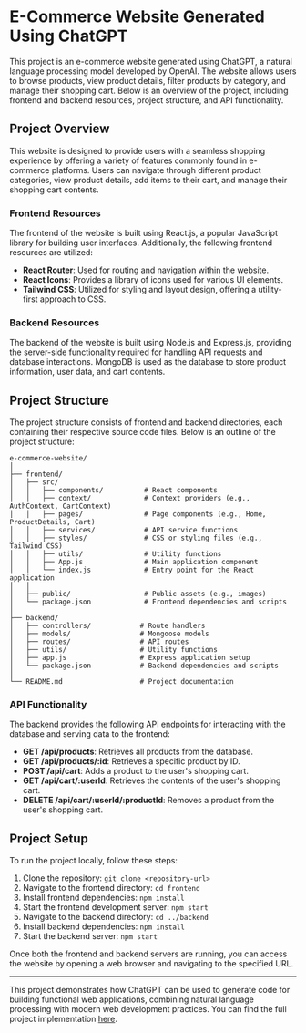 # E-Commerce Website Generated Using ChatGPT

This project is an e-commerce website generated using ChatGPT, a natural language processing model developed by OpenAI. The website allows users to browse products, view product details, filter products by category, and manage their shopping cart. Below is an overview of the project, including frontend and backend resources, project structure, and API functionality.

## Project Overview

This website is designed to provide users with a seamless shopping experience by offering a variety of features commonly found in e-commerce platforms. Users can navigate through different product categories, view product details, add items to their cart, and manage their shopping cart contents.

### Frontend Resources

The frontend of the website is built using React.js, a popular JavaScript library for building user interfaces. Additionally, the following frontend resources are utilized:

- **React Router**: Used for routing and navigation within the website.
- **React Icons**: Provides a library of icons used for various UI elements.
- **Tailwind CSS**: Utilized for styling and layout design, offering a utility-first approach to CSS.

### Backend Resources

The backend of the website is built using Node.js and Express.js, providing the server-side functionality required for handling API requests and database interactions. MongoDB is used as the database to store product information, user data, and cart contents.

## Project Structure

The project structure consists of frontend and backend directories, each containing their respective source code files. Below is an outline of the project structure:

```
e-commerce-website/
│
├── frontend/
│   ├── src/
│   │   ├── components/          # React components
│   │   ├── context/             # Context providers (e.g., AuthContext, CartContext)
│   │   ├── pages/               # Page components (e.g., Home, ProductDetails, Cart)
│   │   ├── services/            # API service functions
│   │   ├── styles/              # CSS or styling files (e.g., Tailwind CSS)
│   │   ├── utils/               # Utility functions
│   │   ├── App.js               # Main application component
│   │   └── index.js             # Entry point for the React application
│   │
│   ├── public/                  # Public assets (e.g., images)
│   └── package.json             # Frontend dependencies and scripts
│
├── backend/
│   ├── controllers/            # Route handlers
│   ├── models/                 # Mongoose models
│   ├── routes/                 # API routes
│   ├── utils/                  # Utility functions
│   ├── app.js                  # Express application setup
│   └── package.json            # Backend dependencies and scripts
│
└── README.md                   # Project documentation
```

### API Functionality

The backend provides the following API endpoints for interacting with the database and serving data to the frontend:

- **GET /api/products**: Retrieves all products from the database.
- **GET /api/products/:id**: Retrieves a specific product by ID.
- **POST /api/cart**: Adds a product to the user's shopping cart.
- **GET /api/cart/:userId**: Retrieves the contents of the user's shopping cart.
- **DELETE /api/cart/:userId/:productId**: Removes a product from the user's shopping cart.

## Project Setup

To run the project locally, follow these steps:

1. Clone the repository: `git clone <repository-url>`
2. Navigate to the frontend directory: `cd frontend`
3. Install frontend dependencies: `npm install`
4. Start the frontend development server: `npm start`
5. Navigate to the backend directory: `cd ../backend`
6. Install backend dependencies: `npm install`
7. Start the backend server: `npm start`

Once both the frontend and backend servers are running, you can access the website by opening a web browser and navigating to the specified URL.

---

This project demonstrates how ChatGPT can be used to generate code for building functional web applications, combining natural language processing with modern web development practices. You can find the full project implementation [here](<link-to-your-repository>).
